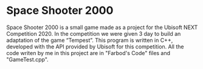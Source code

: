 # Space Shooter 2000
 
Space Shooter 2000 is a small game made as a project for the Ubisoft NEXT Competition 2020. In the competition we were given 3 day to build an adaptation of the game “Tempest”. This program is written in C++, developed with the API provided by Ubisoft for this competition. All the code writen by me in this project are in "Farbod's Code" files and "GameTest.cpp".